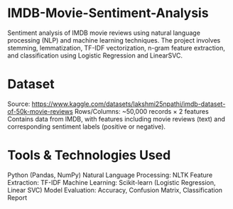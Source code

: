 # IMDB-Movie-Sentiment-Analysis
Sentiment analysis of IMDB movie reviews using natural language processing (NLP) and machine learning techniques. The project involves stemming, lemmatization, TF-IDF vectorization, n-gram feature extraction, and classification using Logistic Regression and LinearSVC.

# Dataset
Source: https://www.kaggle.com/datasets/lakshmi25npathi/imdb-dataset-of-50k-movie-reviews
Rows/Columns: ~50,000 records × 2 features  
Contains data from IMDB, with features including movie reviews (text) and corresponding sentiment labels (positive or negative).

# Tools & Technologies Used

Python (Pandas, NumPy)
Natural Language Processing: NLTK 
Feature Extraction: TF-IDF
Machine Learning: Scikit-learn (Logistic Regression, Linear SVC)
Model Evaluation: Accuracy, Confusion Matrix, Classification Report
